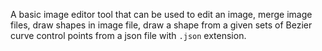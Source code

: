 A basic image editor tool that can be used to edit an image, merge image files, draw shapes in image file, draw a shape from a given sets of Bezier curve control points from a json file with `.json` extension.
